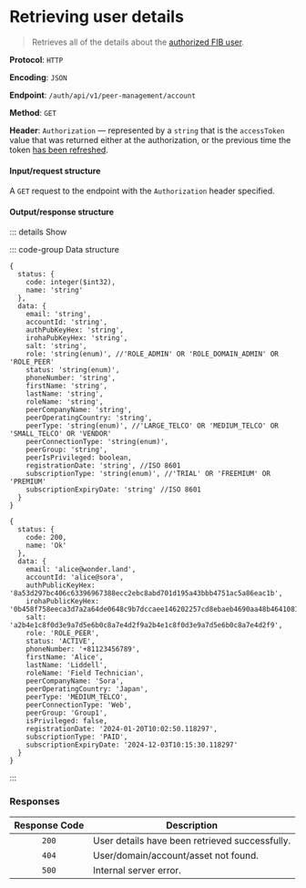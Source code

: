 # Retrieving user details

> Retrieves all of the details about the [authorized FIB user](../auth-controller/authorizing-a-user-in-the-system.md).

**Protocol**: `HTTP`

**Encoding**: `JSON`

**Endpoint**: `/auth/api/v1/peer-management/account`

**Method**: `GET`

**Header**: `Authorization` — represented by a `string` that is the `accessToken` value that was returned either at the authorization, or the previous time the token [has been refreshed](../auth-controller/refreshing-authentication-tokens.md).

#### Input/request structure

A `GET` request to the endpoint with the `Authorization` header specified.

#### Output/response structure

::: details Show

::: code-group Data structure

```json5 [Structure]
{
  status: {
    code: integer($int32),
    name: 'string'
  },
  data: {
    email: 'string',
    accountId: 'string',
    authPubKeyHex: 'string',
    irohaPubKeyHex: 'string',
    salt: 'string',
    role: 'string(enum)', //'ROLE_ADMIN' OR 'ROLE_DOMAIN_ADMIN' OR 'ROLE_PEER'
    status: 'string(enum)',
    phoneNumber: 'string',
    firstName: 'string',
    lastName: 'string',
    roleName: 'string',
    peerCompanyName: 'string',
    peerOperatingCountry: 'string',
    peerType: 'string(enum)', //'LARGE_TELCO' OR 'MEDIUM_TELCO' OR 'SMALL_TELCO' OR 'VENDOR'
    peerConnectionType: 'string(enum)',
    peerGroup: 'string',
    peerIsPrivileged: boolean,
    registrationDate: 'string', //ISO 8601
    subscriptionType: 'string(enum)', //'TRIAL' OR 'FREEMIUM' OR 'PREMIUM'
    subscriptionExpiryDate: 'string' //ISO 8601
  }
}
```

```json5 [Example]
{
  status: {
    code: 200,
    name: 'Ok'
  },
  data: {
    email: 'alice@wonder.land',
    accountId: 'alice@sora',
    authPublicKeyHex: '8a53d297bc406c63396967388ecc2ebc8abd701d195a43bbb4751ac5a86eac1b',
    irohaPublicKeyHex: '0b458f758eeca3d7a2a64de0648c9b7dccaee146202257cd8ebaeb4690aa48b464108111d8cf0e7f3b0ace1b51dcda89e76d372233514f324e00d64c6b899c0e',
    salt: 'a2b4e1c8f0d3e9a7d5e6b0c8a7e4d2f9a2b4e1c8f0d3e9a7d5e6b0c8a7e4d2f9',
    role: 'ROLE_PEER',
    status: 'ACTIVE',
    phoneNumber: '+81123456789',
    firstName: 'Alice',
    lastName: 'Liddell',
    roleName: 'Field Technician',
    peerCompanyName: 'Sora',
    peerOperatingCountry: 'Japan',
    peerType: 'MEDIUM_TELCO',
    peerConnectionType: 'Web',
    peerGroup: 'Group1',
    isPrivileged: false,
    registrationDate: '2024-01-20T10:02:50.118297',
    subscriptionType: 'PAID',
    subscriptionExpiryDate: '2024-12-03T10:15:30.118297'
  }
}
```

:::

### Responses

| Response Code | Description                                    |
| :-----------: | ---------------------------------------------- |
|     `200`     | User details have been retrieved successfully. |
|     `404`     | User/domain/account/asset not found.           |
|     `500`     | Internal server error.                         |
